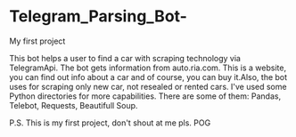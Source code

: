 # Telegram_Parsing_Bot-

My first project

This bot helps a user to find a car with scraping technology via TelegramApi. The bot gets information from auto.ria.com. 
This is a website, you can find out info about a car and of course, you can buy it.Also, the bot uses for scraping only new car, not resealed or rented cars. 
I've used some Python directories for more capabilities. There are some of them: Pandas, Telebot, Requests, Beautifull Soup.  

P.S. This is my first project, don't shout at me pls. POG
